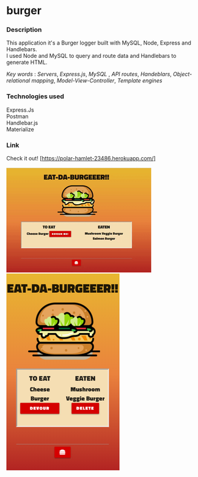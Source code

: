 # burger



### Description

This application it's a Burger logger built with MySQL, Node, Express and Handlebars. <br>  I used Node and MySQL to query and route data and Handlebars to generate HTML.


*Key words* : 
*Servers*, *Express.js*, *MySQL* , *API routes*, *Handeblars*, *Object-relational mapping*, *Model-View-Controller*, *Template engines* 


### Technologies used 
Express.Js <br>
Postman <br>
Handlebar.js <br>
Materialize <br>

### Link
Check it out! 
[https://polar-hamlet-23486.herokuapp.com/] 



![demogif](public/images/bg.gif) <br>
![iphone](public/images/iphonebg.png) <br>



